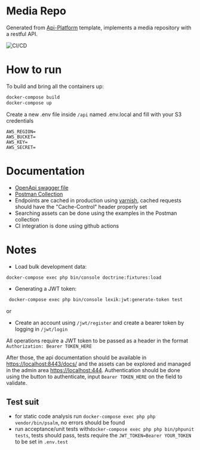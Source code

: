 # Media Repo

Generated from [Api-Platform](https://github.com/api-platform/api-platform) template, implements a media repository with a restful API.


![CI/CD](https://github.com/fernand0martins/memorable/workflows/CI/CD/badge.svg?branch=master)

# How to run 
To build and bring all the containers up:
```bash
docker-compose build
docker-compose up
```

Create a new .env file inside ``/api`` named .env.local and fill with your S3 credentials
```text
AWS_REGION=
AWS_BUCKET=
AWS_KEY=
AWS_SECRET=
```

# Documentation
- [OpenApi swagger file](swagger_docs.json)
- [Postman Collection](media-repo.postman_collection.json)
- Endpoints are cached in production using [varnish](api/config/packages/api_platform.yaml), cached requests should have the "Cache-Control" header properly set
- Searching assets can be done using the examples in the Postman collection
- CI integration is done using github actions

# Notes
- Load bulk development data:
```bash
docker-compose exec php bin/console doctrine:fixtures:load
```

- Generating a JWT token:
```bash
 docker-compose exec php bin/console lexik:jwt:generate-token test
```
or

- Create an account using ``/jwt/register`` and create a bearer token by logging in ``/jwt/login`` 

All operations require a JWT token to be passed as a header in the format
``Authorization: Bearer TOKEN_HERE``

After those, the api documentation should be available in [https://localhost:8443/docs/](https://localhost:8443/docs/) and the assets can be explored and managed in the admin area [https://localhost:444](https://localhost:444).
Authentication should be done using the button to authenticate, input ``Bearer TOKEN_HERE`` on the field to validate.

## Test suit
- for static code analysis run `docker-compose exec php php vendor/bin/psalm`, no errors should be found
- run acceptance/unit tests with`docker-compose exec php php bin/phpunit tests`, tests should pass, tests require the ``JWT_TOKEN=Bearer YOUR_TOKEN`` to be set in ``.env.test``
